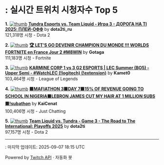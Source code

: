 # : 실시간 트위치 시청자수 Top 5

**1.** [![thumb](https://static-cdn.jtvnw.net/previews-ttv/live_user_dota2ti_ru-320x180.jpg)](https://twitch.tv/dota2ti_ru)
**[Tundra Esports vs. Team Liquid - Игра 3 - ДОРОГА НА TI 2025: ПЛЕЙ-ОФФ](https://twitch.tv/dota2ti_ru)** by **dota2ti_ru**<br>121,318명 시청  - Dota 2

**2.** [![thumb](https://static-cdn.jtvnw.net/previews-ttv/live_user_gotaga-320x180.jpg)](https://twitch.tv/Gotaga)
**[🏆 LET’S GO DEVENIR CHAMPION DU MONDE !!! WORLDS FORTNITE en France Jour 2 #M8WIN](https://twitch.tv/Gotaga)** by **Gotaga**<br>111,183명 시청  - Fortnite

**3.** [![thumb](https://static-cdn.jtvnw.net/previews-ttv/live_user_kamet0-320x180.jpg)](https://twitch.tv/Kamet0)
**[KARMINE CORP 1 vs 3 G2 ESPORTS | LEC Summer (BO5) - Upper Semi - #WatchLEC  (!logitech) (!extension)](https://twitch.tv/Kamet0)** by **Kamet0**<br>103,464명 시청  - League of Legends

**4.** [![thumb](https://static-cdn.jtvnw.net/previews-ttv/live_user_kaicenat-320x180.jpg)](https://twitch.tv/KaiCenat)
**[🟪MAFIATHON 3🟪DAY 7🟪15% OF REVENUE GOING TO SCHOOL IN NIGERIA🟪LEBRON JAMES CUT MY HAIR AT 1 MILLION SUBS🟪!subathon](https://twitch.tv/KaiCenat)** by **KaiCenat**<br>100,406명 시청  - Just Chatting

**5.** [![thumb](https://static-cdn.jtvnw.net/previews-ttv/live_user_dota2ti-320x180.jpg)](https://twitch.tv/dota2ti)
**[Team Liquid vs. Tundra - Game 3 - The Road to The International: Playoffs 2025](https://twitch.tv/dota2ti)** by **dota2ti**<br>97,157명 시청  - Dota 2


---
: 마지막 업데이트: 2025-09-07 18:15 UTC

Powered by [Twitch API](https://dev.twitch.tv/docs/api/reference) · 자동화 봇